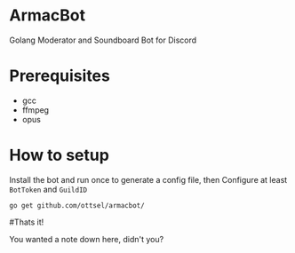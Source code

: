 # ArmacBot
Golang Moderator and Soundboard Bot for Discord

# Prerequisites

* gcc
* ffmpeg
* opus

# How to setup

Install the bot and run once to generate a config file, then Configure at least ```BotToken``` and ```GuildID```
```
go get github.com/ottsel/armacbot/
```
#Thats it!

You wanted a note down here, didn't you?

